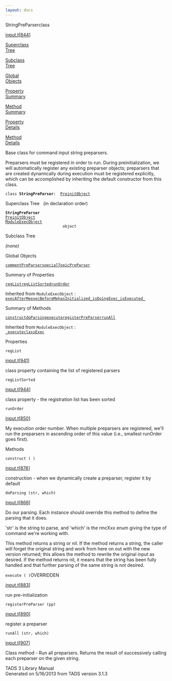 ```yaml
---
layout: docs
---
```

<span class="title">StringPreParser</span><span class="type">class</span>

[input.t](../file/input.t.html)\[[844](../source/input.t.html#844)\]

[Superclass  
Tree](#_SuperClassTree_)

[Subclass  
Tree](#_SubClassTree_)

[Global  
Objects](#_ObjectSummary_)

[Property  
Summary](#_PropSummary_)

[Method  
Summary](#_MethodSummary_)

[Property  
Details](#_Properties_)

[Method  
Details](#_Methods_)



Base class for command input string preparsers.

Preparsers must be registered in order to run. During preinitialization,
we will automatically register any existing preparser objects;
preparsers that are created dynamically during execution must be
registered explicitly, which can be accomplished by inheriting the
default constructor from this class.

`class `**`StringPreParser`**` :   `[`PreinitObject`](../object/PreinitObject.html)



<span id="_SuperClassTree_"></span>



<span class="hdln">Superclass Tree</span>   (in declaration order)



**`StringPreParser`**  
[`PreinitObject`](../object/PreinitObject.html)  
[`ModuleExecObject`](../object/ModuleExecObject.html)  
`                         object`  
<span id="_SubClassTree_"></span>



<span class="hdln">Subclass Tree</span>  



*(none)* <span id="_ObjectSummary_"></span>



<span class="hdln">Global Objects</span>  



[`commentPreParser`](../object/commentPreParser.html)[`specialTopicPreParser`](../object/specialTopicPreParser.html)
<span id="_PropSummary_"></span>



<span class="hdln">Summary of Properties</span>  



[`regList`](#regList)[`regListSorted`](#regListSorted)[`runOrder`](#runOrder)



Inherited from `ModuleExecObject` :  
[`execAfterMe`](../object/ModuleExecObject.html#execAfterMe)[`execBeforeMe`](../object/ModuleExecObject.html#execBeforeMe)[`hasInitialized_`](../object/ModuleExecObject.html#hasInitialized_)[`isDoingExec_`](../object/ModuleExecObject.html#isDoingExec_)[`isExecuted_`](../object/ModuleExecObject.html#isExecuted_)

<span id="_MethodSummary_"></span>



<span class="hdln">Summary of Methods</span>  



[`construct`](#construct)[`doParsing`](#doParsing)[`execute`](#execute)[`registerPreParser`](#registerPreParser)[`runAll`](#runAll)



Inherited from `ModuleExecObject` :  
[`_execute`](../object/ModuleExecObject.html#_execute)[`classExec`](../object/ModuleExecObject.html#classExec)

<span id="_Properties_"></span>



<span class="hdln">Properties</span>  



<span id="regList"></span>

`regList`

[input.t](../file/input.t.html)\[[941](../source/input.t.html#941)\]



class property containing the list of registered parsers



<span id="regListSorted"></span>

`regListSorted`

[input.t](../file/input.t.html)\[[944](../source/input.t.html#944)\]



class property - the registration list has been sorted



<span id="runOrder"></span>

`runOrder`

[input.t](../file/input.t.html)\[[850](../source/input.t.html#850)\]



My execution order number. When multiple preparsers are registered,
we'll run the preparsers in ascending order of this value (i.e.,
smallest runOrder goes first).



<span id="_Methods_"></span>



<span class="hdln">Methods</span>  



<span id="construct"></span>

`construct ( )`

[input.t](../file/input.t.html)\[[876](../source/input.t.html#876)\]



construction - when we dynamically create a preparser, register it by
default



<span id="doParsing"></span>

`doParsing (str, which)`

[input.t](../file/input.t.html)\[[866](../source/input.t.html#866)\]



Do our parsing. Each instance should override this method to define the
parsing that it does.

'str' is the string to parse, and 'which' is the rmcXxx enum giving the
type of command we're working with.

This method returns a string or nil. If the method returns a string, the
caller will forget the original string and work from here on out with
the new version returned; this allows the method to rewrite the original
input as desired. If the method returns nil, it means that the string
has been fully handled and that further parsing of the same string is
not desired.



<span id="execute"></span>

`execute ( )`<span class="rem">OVERRIDDEN</span>

[input.t](../file/input.t.html)\[[883](../source/input.t.html#883)\]



run pre-initialization



<span id="registerPreParser"></span>

`registerPreParser (pp)`

[input.t](../file/input.t.html)\[[890](../source/input.t.html#890)\]



register a preparser



<span id="runAll"></span>

`runAll (str, which)`

[input.t](../file/input.t.html)\[[907](../source/input.t.html#907)\]



Class method - Run all preparsers. Returns the result of successively
calling each preparser on the given string.





TADS 3 Library Manual  
Generated on 5/16/2013 from TADS version 3.1.3



